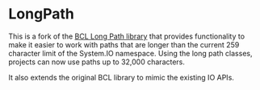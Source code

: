 # LongPath
This is a fork of the [BCL Long Path library](http://bcl.codeplex.com/wikipage?title=Long%20Path&referringTitle=Home) that provides functionality to make it easier to work with paths that are longer than the current 259 character limit of the System.IO namespace.
Using the long path classes, projects can now use paths up to 32,000 characters.

It also extends the original BCL library to mimic the existing IO APIs.
